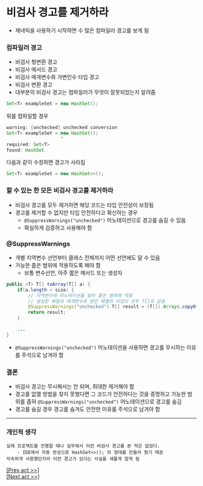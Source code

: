 # 비검사 경고를 제거하라
* 제네릭을 사용하기 시작하면 수 많은 컴파일러 경고를 보게 됨
### 컴파일러 경고
* 비검사 형변환 경고
* 비검사 메서드 경고
* 비검사 매개변수화 가변인수 타입 경고
* 비검사 변환 경고
* 대부분의 비검사 경고는 컴파일러가 무엇이 잘못되었는지 알려줌
```java
Set<T> exampleSet = new HashSet();
```
위를 컴파일할 경우
```java
warning: [unchecked] unchecked conversion
Set<T> exampleSet = new HashSet();
                    ^
required: Set<T>
found: HashSet
```
다음과 같이 수정하면 경고가 사라짐
```java
Set<T> exampleSet = new HashSet<>();
```
### 할 수 있는 한 모든 비검사 경고를 제거하라
* 비검사 경고를 모두 제거하면 해당 코드는 타입 안전성이 보장됨
* 경고를 제거할 수 없지만 타입 안전하다고 확신하는 경우
  * `@SuppressWarnings("unchecked")` 어노테이션으로 경고를 숨길 수 있음
  * 확실하게 검증하고 사용해야 함
### @SuppressWarnings
* 개별 지역변수 선언부터 클래스 전체까지 어떤 선언에도 달 수 있음
* 가능한 좁은 범위에 적용하도록 해야 함
  * 보통 변수선언, 아주 짧은 메서드 또는 생성자
```java
public <T> T[] toArray(T[] a) {
    if(a.length < size) {
        // 지역변수에 어노테이션을 달아 좁은 범위에 적용
        // 생성한 배열과 매개변수로 받은 배열의 타입이 모두 T[]로 같음
        @SuppressWarnings("unchecked") T[] result = (T[]) Arrays.copyOf(data, size, a.getClass());
        return result;
    }
    
    ...
}
```
* `@SuppressWarnings("unchecked")` 어노테이션을 사용하면 경고를 무시하는 이유를 주석으로 남겨야 함
### 결론
* 비검사 경고는 무시해서는 안 되며, 최대한 제거해야 함
* 경고를 없앨 방법을 찾지 못했다면 그 코드가 안전하다는 것을 증명하고 가능한 범위를 좁혀 `@SuppressWarnings("unchecked")` 어노테이션으로 경고를 숨김
* 경고를 숨길 경우 경고를 숨겨도 안전한 이유를 주석으로 남겨야 함
---
### 개인적 생각
    실제 프로젝트를 진행할 때나 실무에서 이런 비검사 경고를 본 적은 없었다.
        - IDE에서 자동 완성으로 HashSet<>(); 의 형태를 만들어 줬기 때문
    익숙하게 사용했던지라 이런 경고가 있다는 사실을 새롭게 알게 됨


[[Prev act >>]](../act1/README.md)  
[[Next act >>]](../act3/README.md)